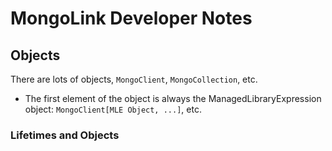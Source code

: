 # MongoLink Developer Notes

## Objects
There are lots of objects, `MongoClient`, `MongoCollection`, etc. 

- The first element of the object is always the ManagedLibraryExpression object: `MongoClient[MLE Object, ...]`, etc.

### Lifetimes and Objects

